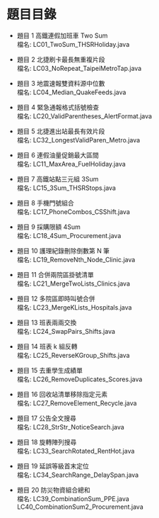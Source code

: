 # 題目目錄

- 題目 1 高鐵連假加班車 Two Sum  
檔名: LC01_TwoSum_THSRHoliday.java

- 題目 2 北捷刷卡最長無重複片段  
檔名: LC03_NoRepeat_TaipeiMetroTap.java


- 題目 3 地震速報雙資料源中位數  
檔名: LC04_Median_QuakeFeeds.java

- 題目 4 緊急通報格式括號檢查  
檔名: LC20_ValidParentheses_AlertFormat.java

- 題目 5 北捷進出站最長有效片段  
檔名: LC32_LongestValidParen_Metro.java

- 題目 6 連假油量促銷最大區間  
檔名: LC11_MaxArea_FuelHoliday.java

- 題目 7 高鐵站點三元組 3Sum  
檔名: LC15_3Sum_THSRStops.java

- 題目 8 手機門號組合  
檔名: LC17_PhoneCombos_CSShift.java

- 題目 9 採購限額 4Sum  
檔名: LC18_4Sum_Procurement.java

- 題目 10 護理紀錄刪除倒數第 N 筆  
檔名: LC19_RemoveNth_Node_Clinic.java

- 題目 11 合併兩院區掛號清單  
檔名: LC21_MergeTwoLists_Clinics.java

- 題目 12 多院區即時叫號合併  
檔名: LC23_MergeKLists_Hospitals.java

- 題目 13 班表兩兩交換  
檔名: LC24_SwapPairs_Shifts.java

- 題目 14 班表 k 組反轉  
檔名: LC25_ReverseKGroup_Shifts.java

- 題目 15 去重學生成績單  
檔名: LC26_RemoveDuplicates_Scores.java

- 題目 16 回收站清單移除指定元素  
檔名: LC27_RemoveElement_Recycle.java

- 題目 17 公告全文搜尋  
檔名: LC28_StrStr_NoticeSearch.java

- 題目 18 旋轉陣列搜尋  
檔名: LC33_SearchRotated_RentHot.java

- 題目 19 延誤等級首末定位  
檔名: LC34_SearchRange_DelaySpan.java

- 題目 20 防災物資組合總和  
檔名: 
LC39_CombinationSum_PPE.java   LC40_CombinationSum2_Procurement.java